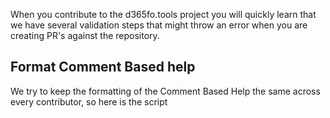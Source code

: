 When you contribute to the d365fo.tools project you will quickly learn that we have several validation steps that might throw an error when you are creating PR's against the repository.

## **Format Comment Based help**
We try to keep the formatting of the Comment Based Help the same across every contributor, so here is the script 